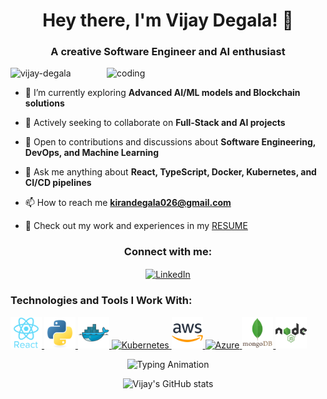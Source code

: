 
<h1 align="center">Hey there, I'm Vijay Degala! 👋</h1>
<h3 align="center">A creative Software Engineer and AI enthusiast</h3>

<img align="right" alt="coding" width="350" src="https://media.giphy.com/media/qgQUggAC3Pfv687qPC/giphy.gif">

<p align="left"> <img src="https://komarev.com/ghpvc/?username=vijay-degala&label=Profile%20Views&color=brightgreen&style=flat" alt="vijay-degala" /> </p>

- 🌱 I’m currently exploring **Advanced AI/ML models and Blockchain solutions**

- 💼 Actively seeking to collaborate on **Full-Stack and AI projects**

- 🤝 Open to contributions and discussions about **Software Engineering, DevOps, and Machine Learning**

- 💬 Ask me anything about **React, TypeScript, Docker, Kubernetes, and CI/CD pipelines**

- 📫 How to reach me **kirandegala026@gmail.com**

- 📄 Check out my work and experiences in my [RESUME](https://drive.google.com/file/d/14ejb7aonxzqk0BpcwbZP_ULPM6Thd18P/view?usp=sharing)

<h3 align="center">Connect with me:</h3>
<p align="center">
  <a href="https://linkedin.com/in/vijay-degala" target="blank"><img align="center" src="https://cdn-icons-png.flaticon.com/512/174/174857.png" alt="LinkedIn" height="40" width="40" /></a>
</p>

<h3 align="left">Technologies and Tools I Work With:</h3>
<p align="left">
  <a href="https://reactjs.org/" target="_blank" rel="noreferrer"> <img src="https://raw.githubusercontent.com/devicons/devicon/master/icons/react/react-original-wordmark.svg" alt="React" width="50" height="50"/> </a>
  <a href="https://www.python.org" target="_blank" rel="noreferrer"> <img src="https://raw.githubusercontent.com/devicons/devicon/master/icons/python/python-original.svg" alt="Python" width="50" height="50"/> </a>
  <a href="https://www.docker.com/" target="_blank" rel="noreferrer"> <img src="https://raw.githubusercontent.com/devicons/devicon/master/icons/docker/docker-original.svg" alt="Docker" width="50" height="50"/> </a>
  <a href="https://kubernetes.io" target="_blank" rel="noreferrer"> <img src="https://www.vectorlogo.zone/logos/kubernetes/kubernetes-icon.svg" alt="Kubernetes" width="50" height="50"/> </a>
  <a href="https://aws.amazon.com" target="_blank" rel="noreferrer"> <img src="https://raw.githubusercontent.com/devicons/devicon/master/icons/amazonwebservices/amazonwebservices-original-wordmark.svg" alt="AWS" width="50" height="50"/> </a>
  <a href="https://azure.microsoft.com/en-us/" target="_blank" rel="noreferrer"> <img src="https://www.vectorlogo.zone/logos/microsoft_azure/microsoft_azure-icon.svg" alt="Azure" width="50" height="50"/> </a>
  <a href="https://www.mongodb.com/" target="_blank" rel="noreferrer"> <img src="https://raw.githubusercontent.com/devicons/devicon/master/icons/mongodb/mongodb-original-wordmark.svg" alt="MongoDB" width="50" height="50"/> </a>
  <a href="https://nodejs.org" target="_blank" rel="noreferrer"> <img src="https://raw.githubusercontent.com/devicons/devicon/master/icons/nodejs/nodejs-original-wordmark.svg" alt="Node.js" width="50" height="50"/> </a>
</p>

<p align="center">
  <img src="https://readme-typing-svg.herokuapp.com/?lines=Software+Engineer;Full+Stack+Developer;AI/ML+Enthusiast;Blockchain+Explorer;Lifelong+Learner&center=true&size=25&vCenter=true&width=500&height=50" alt="Typing Animation">
</p>

<p align="center">
  <img src="https://github-readme-stats.vercel.app/api?username=vijay-degala&show_icons=true&theme=radical" alt="Vijay's GitHub stats">
</p>
